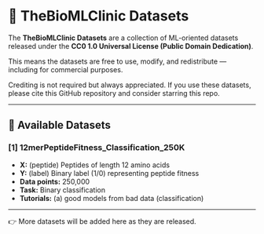 # 📂 TheBioMLClinic Datasets

The **TheBioMLClinic Datasets** are a collection of ML-oriented datasets released under the **CC0 1.0 Universal License (Public Domain Dedication)**.  

This means the datasets are free to use, modify, and redistribute — including for commercial purposes.  

Crediting is not required but always appreciated. If you use these datasets, please cite this GitHub repository and consider starring this repo.  

---

## 📑 Available Datasets

### [1] 12merPeptideFitness_Classification_250K
- **X:** (peptide) Peptides of length 12 amino acids  
- **Y:** (label) Binary label (1/0) representing peptide fitness  
- **Data points:** 250,000  
- **Task:** Binary classification
- **Tutorials:** (a) good models from bad data (classification)

---

👉 More datasets will be added here as they are released.
